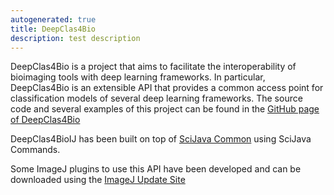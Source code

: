 ```yaml
---
autogenerated: true
title: DeepClas4Bio
description: test description
---
```


DeepClas4Bio is a project that aims to facilitate the interoperability of bioimaging tools with deep learning frameworks. In particular, DeepClas4Bio is an extensible API that provides a common access point for classification models of several deep learning frameworks. The source code and several examples of this project can be found in the [GitHub page of DeepClas4Bio](https://github.com/adines/DeepClas4Bio)

DeepClas4BioIJ has been built on top of [SciJava Common](/SciJava_Common) using SciJava Commands.

Some ImageJ plugins to use this API have been developed and can be downloaded using the [ImageJ Update Site](http://sites.imagej.net/Adines/)

